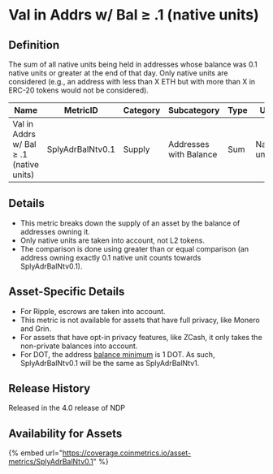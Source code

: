 # Val in Addrs w/ Bal ≥ .1 (native units)

## Definition

The sum of all native units being held in addresses whose balance was 0.1 native units or greater at the end of that day. Only native units are considered (e.g., an address with less than X ETH but with more than X in ERC-20 tokens would not be considered).

| Name                                    | MetricID         | Category | Subcategory            | Type | Unit         | Interval |
| --------------------------------------- | ---------------- | -------- | ---------------------- | ---- | ------------ | -------- |
| Val in Addrs w/ Bal ≥ .1 (native units) | SplyAdrBalNtv0.1 | Supply   | Addresses with Balance | Sum  | Native units | 1 day    |

## Details

* This metric breaks down the supply of an asset by the balance of addresses owning it.
* Only native units are taken into account, not L2 tokens.
* The comparison is done using greater than or equal comparison (an address owning exactly 0.1 native unit counts towards SplyAdrBalNtv0.1).

## Asset-Specific Details

* For Ripple, escrows are taken into account.
* This metric is not available for assets that have full privacy, like Monero and Grin.
* For assets that have opt-in privacy features, like ZCash, it only takes the non-private balances into account.
* For DOT, the address [balance minimum](https://support.polkadot.network/support/solutions/articles/65000168651-what-is-the-existential-deposit-) is 1 DOT. As such, SplyAdrBalNtv0.1 will be the same as SplyAdrBalNtv1.&#x20;

## Release History

Released in the 4.0 release of NDP

## Availability for Assets

{% embed url="https://coverage.coinmetrics.io/asset-metrics/SplyAdrBalNtv0.1" %}
